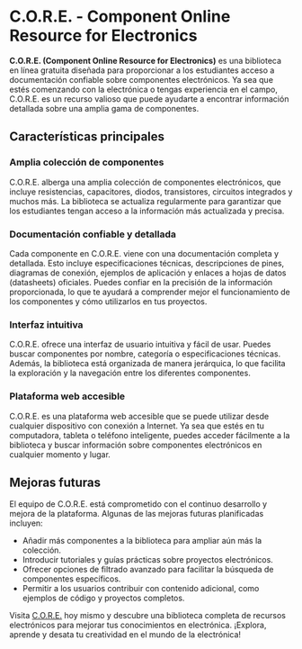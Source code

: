 # C.O.R.E. - Component Online Resource for Electronics

**C.O.R.E. (Component Online Resource for Electronics)** es una biblioteca en línea gratuita diseñada para proporcionar a los estudiantes acceso a documentación confiable sobre componentes electrónicos. Ya sea que estés comenzando con la electrónica o tengas experiencia en el campo, C.O.R.E. es un recurso valioso que puede ayudarte a encontrar información detallada sobre una amplia gama de componentes.

## Características principales

### Amplia colección de componentes
C.O.R.E. alberga una amplia colección de componentes electrónicos, que incluye resistencias, capacitores, diodos, transistores, circuitos integrados y muchos más. La biblioteca se actualiza regularmente para garantizar que los estudiantes tengan acceso a la información más actualizada y precisa.

### Documentación confiable y detallada
Cada componente en C.O.R.E. viene con una documentación completa y detallada. Esto incluye especificaciones técnicas, descripciones de pines, diagramas de conexión, ejemplos de aplicación y enlaces a hojas de datos (datasheets) oficiales. Puedes confiar en la precisión de la información proporcionada, lo que te ayudará a comprender mejor el funcionamiento de los componentes y cómo utilizarlos en tus proyectos.

### Interfaz intuitiva
C.O.R.E. ofrece una interfaz de usuario intuitiva y fácil de usar. Puedes buscar componentes por nombre, categoría o especificaciones técnicas. Además, la biblioteca está organizada de manera jerárquica, lo que facilita la exploración y la navegación entre los diferentes componentes.

### Plataforma web accesible
C.O.R.E. es una plataforma web accesible que se puede utilizar desde cualquier dispositivo con conexión a Internet. Ya sea que estés en tu computadora, tableta o teléfono inteligente, puedes acceder fácilmente a la biblioteca y buscar información sobre componentes electrónicos en cualquier momento y lugar.

## Mejoras futuras
El equipo de C.O.R.E. está comprometido con el continuo desarrollo y mejora de la plataforma. Algunas de las mejoras futuras planificadas incluyen:

- Añadir más componentes a la biblioteca para ampliar aún más la colección.
- Introducir tutoriales y guías prácticas sobre proyectos electrónicos.
- Ofrecer opciones de filtrado avanzado para facilitar la búsqueda de componentes específicos.
- Permitir a los usuarios contribuir con contenido adicional, como ejemplos de código y proyectos completos.

Visita [C.O.R.E.](https://core-7aa49.web.app/) hoy mismo y descubre una biblioteca completa de recursos electrónicos para mejorar tus conocimientos en electrónica. ¡Explora, aprende y desata tu creatividad en el mundo de la electrónica!
